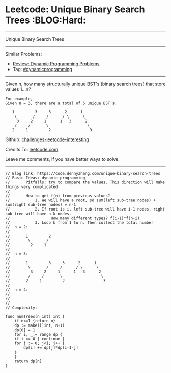 
# Leetcode: Unique Binary Search Trees     :BLOG:Hard:

---

Unique Binary Search Trees  

---

Similar Problems:  

-   [Review: Dynamic Programming Problems](https://code.dennyzhang.com/review-dynamicprogramming)
-   Tag: [#dynamicprogramming](https://code.dennyzhang.com/tag/dynamicprogramming)

---

Given n, how many structurally unique BST's (binary search trees) that store values 1&#x2026;n?  

    For example,
    Given n = 3, there are a total of 5 unique BST's.
    
       1         3     3      2      1
        \       /     /      / \      \
         3     2     1      1   3      2
        /     /       \                 \
       2     1         2                 3

Github: [challenges-leetcode-interesting](https://github.com/DennyZhang/challenges-leetcode-interesting/tree/master/problems/unique-binary-search-trees)  

Credits To: [leetcode.com](https://leetcode.com/problems/unique-binary-search-trees/description/)  

Leave me comments, if you have better ways to solve.  

---

    // Blog link: https://code.dennyzhang.com/unique-binary-search-trees
    // Basic Ideas: dynamic programming
    //       Pitfalls: try to compare the values. This direction will make things very complicated
    //
    //       How to get f(n) from previous values?
    //           1. We will have a root, so sum(left sub-tree nodes) + sum(right sub-tree nodes) = n-1
    //           2. If root is i, left sub-tree will have i-1 nodes, right sub-tree will have n-k nodes.
    //                  How many different types? f(i-1)*f(n-i)
    //           3. Loop k from 1 to n. Then collect the total number
    //  n = 2:
    //
    //       1         2
    //        \       /
    //         2     1
    //
    //  n = 3:
    //
    //       1         3     3      2      1
    //        \       /     /      / \      \
    //         3     2     1      1   3      2
    //        /     /       \                 \
    //       2     1         2                 3
    //
    //  n = 4:
    //
    //
    //
    // Complexity:
    
    func numTrees(n int) int {
        if n<=1 {return n}
        dp := make([]int, n+1)
        dp[0] = 1
        for i, _:= range dp {
    	if i == 0 { continue }
    	for j := 0; j<i; j++ {
    	    dp[i] += dp[j]*dp[i-1-j]
    	}
        }
        return dp[n]
    }

